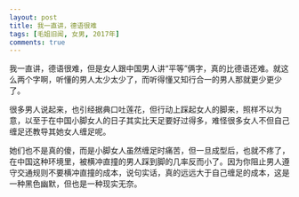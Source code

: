 ```yaml
---
layout: post
title: 我一直讲，德语很难
tags: [毛姐旧闻, 女男, 2017年]
comments: true
---
```


我一直讲，德语很难，但是女人跟中国男人讲“平等”俩字，真的比德语还难。就这么两个字啊，听懂的男人太少太少了，而听得懂又知行合一的男人那就更少更少了。

很多男人说起来，也引经据典口吐莲花，但行动上踩起女人的脚来，照样不以为意，以至于在中国小脚女人的日子其实比天足要好过得多，难怪很多女人不但自己缠足还教导其她女人缠足呢。

她们也不是真的傻，而是小脚女人虽然缠足时痛苦，但一旦成型后，也就不疼了，在中国这种环境里，被横冲直撞的男人踩到脚的几率反而小了。因为你阻止男人遵守交通规则不要横冲直撞的成本，说句实话，真的远远大于自己缠足的成本，这是一种黑色幽默，但也是一种现实无奈。
